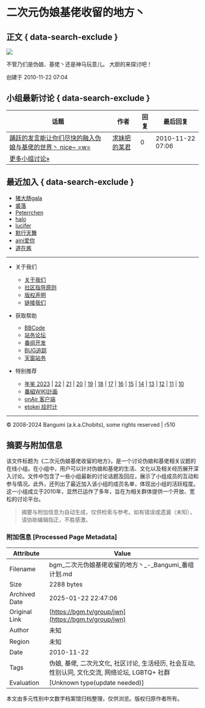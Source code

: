 # 二次元伪娘基佬收留的地方丶

## 正文 { data-search-exclude }


![](https://lain.bgm.tv/pic/icon/l/000/00/05/559.jpg)

不管乃们是伪娘、基佬丶还是神马玩意儿。 大胆的来探讨吧！

创建于 2010-11-22 07:04

## 小组最新讨论 { data-search-exclude }

| 话题 | 作者 | 回复 | 最后回复 |
|------|------|------|----------|
| [踊跃的发言能让你们尽快的融入伪娘与基佬的世界丶 nice~ =w=](https://bgm.tv/group/topic/3800 "踊跃的发言能让你们尽快的融入伪娘与基佬的世界丶 nice~  =w=") | [求妹把的某君](https://bgm.tv/user/hwqccs) | 0 | 2010-11-22 07:06 |
| [更多小组讨论»](https://bgm.tv/group/jwn/forum?page=2) | | | |

## 最近加入 { data-search-exclude }

- [猪大肠gala](https://bgm.tv/user/816676)
- [裘落](https://bgm.tv/user/645307)
- [Peterrchen](https://bgm.tv/user/614016)
- [halo](https://bgm.tv/user/508284)
- [lucifer](https://bgm.tv/user/as2250228)
- [默行天舞](https://bgm.tv/user/yueshen520)
- [aini爱你](https://bgm.tv/user/113483)
- [道在酱](https://bgm.tv/user/45710)

---

- 关于我们
    
    - [关于我们](https://bgm.tv/about)
    - [社区指导原则](https://bgm.tv/about/guideline)
    - [版权声明](https://bgm.tv/about/copyright)
    - [链接我们](https://bgm.tv/about/link2us)
    
- 获取帮助
    
    - [BBCode](https://bgm.tv/help/bbcode)
    - [站务论坛](https://bgm.tv/group/forum)
    - [番组开发](https://bgm.tv/group/dev)
    - [BUG追踪](https://bgm.tv/group/issues)
    - [天窗站务](https://bgm.tv/group/doujin)
    
- 特别推荐
    
    - [年鉴 2023](https://bgm.tv/award/2023) | [22](https://bgm.tv/award/2022) | [21](https://bgm.tv/award/2021) | [20](https://bgm.tv/award/2020) | [19](https://bgm.tv/award/2019) | [18](https://bgm.tv/award/2018) | [17](https://bgm.tv/award/2017) | [16](https://bgm.tv/award/2016) | [15](https://bgm.tv/award/2015) | [14](https://bgm.tv/award/2014) | [13](https://bgm.tv/award/2013) | [12](https://bgm.tv/award/2012) | [11](https://bgm.tv/award/2011) | [10](https://bgm.tv/award/2010)
    - [番組WIKI計画](https://bgm.tv/group/wiki)
    - [onAir 客户端](https://bgm.tv/onair)
    - [etokei 绘时计](https://bgm.tv/tokei)

---

© 2008-2024 Bangumi (a.k.a.Chobits), some rights reserved | r510
<!-- tcd_original_link https://bgm.tv/group/jwn -->


## 摘要与附加信息

<!-- tcd_abstract -->
该文件标题为《二次元伪娘基佬收留的地方》，是一个讨论伪娘和基佬相关议题的在线小组。在小组中，用户可以针对伪娘和基佬的生活、文化以及相关经历展开深入讨论。文件中包含了一些小组最新的讨论话题及回应，展示了小组成员的互动和参与情况。此外，还列出了最近加入该小组的成员名单，体现出小组的活跃程度。这一小组成立于2010年，显然已运作了多年，旨在为相关群体提供一个开放、宽松的讨论平台。
<!-- tcd_abstract_end -->

> 摘要与附加信息为自动生成，仅供检索与参考。如有错误或遗漏（未知），请协助编辑指正，不胜感激。

### 附加信息 [Processed Page Metadata]

| Attribute       | Value                                  |
|-----------------|----------------------------------------|
| Filename        | bgm_二次元伪娘基佬收留的地方丶_-_Bangumi_番组计划.md                             |
| Size            | 2288 bytes                           |
| Archived Date   | 2025-01-22 22:47:06                             |
| Original Link   | [https://bgm.tv/group/jwn](https://bgm.tv/group/jwn)                       |
| Author          | 未知                               |
| Region          | 未知                               |
| Date            | 2010-11-22                                 |
| Tags            | 伪娘, 基佬, 二次元文化, 社区讨论, 生活经历, 社会互动, 性别认同, 文化交流, 网络论坛,  LGBTQ+ 社群                                 |
| Evaluation            | [Unknown type(update needed)]                                 |
<!-- tcd_table_end -->

本文由多元性别中文数字档案馆归档整理，仅供浏览。版权归原作者所有。

